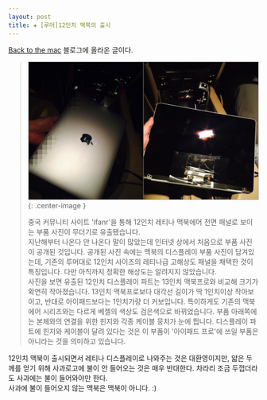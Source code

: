```yaml
---  
layout: post  
title: ✚ [루머]12인치 맥북의 출시 
---  
```

[Back to the mac](http://macnews.tistory.com/2974) 블로그에 올라온 글이다.

>![](/assets/article_images/2015-01-23-12inch-macbook/s1.jpg)
>{: .center-image }
>
>중국 커뮤니티 사이트 'ifanr'을 통해 12인치 레티나 맥북에어 전면 패널로 보이는 부품 사진이 무더기로 유출됐습니다.  
>지난해부터 나온다 안 나온다 말이 많았는데 인터넷 상에서 처음으로 부품 사진이 공개된 것입니다. 공개된 사진 속에는 맥북의 디스플레이 부품 사진이 담겨있는데, 기존의 루머대로 12인치 사이즈의 레티나급 고해상도 패널을 채택한 것이 특징입니다. 다만 아직까지 정확한 해상도는 알려지지 않았습니다.   
>사진을 보면 유출된 12인치 디스플레이 파트는 13인치 맥북프로와 비교해 크기가 확연히 작아졌습니다. 13인치 맥북프로보다 대각선 길이가 딱 1인치이상 작아보이고, 반대로 아이패드보다는 1인치가량 더 커보입니다. 특이하게도 기존의 맥북에어 시리즈와는 다르게 베젤의 색상도 검은색으로 바뀌었습니다.  부품 아래쪽에는 본체와의 연결을 위한 힌지와 각종 케이블 뭉치가 눈에 띕니다. 디스플레이 파트에 힌지와 케이블이 달려 있다는 것은 이 부품이 '아이패드 프로'에 쓰일 부품은 아니라는 것을 의미하고 있습니다.  


12인치 맥북이 출시되면서 레티나 디스플레이로 나와주는 것은 대환영이지만, 얇은 두께를 얻기 위해 사과로고에 불이 안 들어오는 것은 매우 반대한다. 차라리 조금 두껍더라도 사과에는 불이 들어와야만 한다.  
사과에 불이 들어오지 않는 맥북은 맥북이 아니다. :)